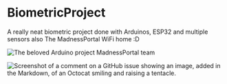 # BiometricProject

A really neat biometric project done with Arduinos, ESP32 and multiple sensors also The MadnessPortal WiFi home :D

![The beloved Arduino project MadnessPortal team]([https://myoctocat.com/assets/images/base-octocat.svg](https://imgb.ifunny.co/images/9feefe9d9ad6187d17ff4e1b32f28cbcb75f1459880b861e525706d9ec6759b2_1.jpg)https://imgb.ifunny.co/images/9feefe9d9ad6187d17ff4e1b32f28cbcb75f1459880b861e525706d9ec6759b2_1.jpg)

![Screenshot of a comment on a GitHub issue showing an image, added in the Markdown, of an Octocat smiling and raising a tentacle.](https://myoctocat.com/assets/images/base-octocat.svg)
